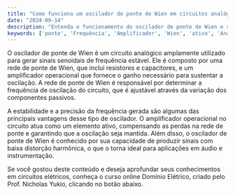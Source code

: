 ```yaml
---
title: "Como funciona um oscilador de ponte de Wien em circuitos analógicos?"
date: "2024-09-14"
description: "Entenda o funcionamento do oscilador de ponte de Wien e sua aplicação em circuitos analógicos."
keywords: ['ponte', 'Frequência', 'Amplificador', 'Wien', 'ativo', 'Análise']
---
```


O oscilador de ponte de Wien é um circuito analógico amplamente utilizado para gerar sinais senoidais de frequência estável. Ele é composto por uma rede de ponte de Wien, que inclui resistores e capacitores, e um amplificador operacional que fornece o ganho necessário para sustentar a oscilação. A rede de ponte de Wien é responsável por determinar a frequência de oscilação do circuito, que é ajustável através da variação dos componentes passivos.

A estabilidade e a precisão da frequência gerada são algumas das principais vantagens desse tipo de oscilador. O amplificador operacional no circuito atua como um elemento ativo, compensando as perdas na rede de ponte e garantindo que a oscilação seja mantida. Além disso, o oscilador de ponte de Wien é conhecido por sua capacidade de produzir sinais com baixa distorção harmônica, o que o torna ideal para aplicações em áudio e instrumentação.

Se você gostou deste conteúdo e deseja aprofundar seus conhecimentos em circuitos elétricos, conheça o curso online Domínio Elétrico, criado pelo Prof. Nicholas Yukio, clicando no botão abaixo.